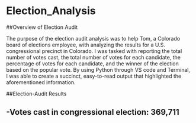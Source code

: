 # Election_Analysis

##Overview of Election Audit

The purpose of the election audit analysis was to help Tom, a Colorado board of elections employee, with analyzing the results for a U.S. congressional precinct in Colorado. I was tasked with reporting the total number of votes cast, the total number of votes for each candidate, the percentage of votes for each candidate, and the winner of the election based on the popular vote. By using Python through VS code and Terminal, I was able to create a succinct, easy-to-read output that highlighted the aforementioned information. 


##Election-Audit Results

-Votes cast in congressional election: 369,711
-
